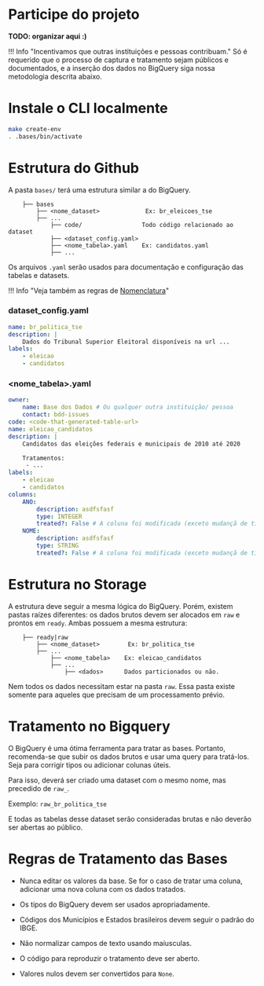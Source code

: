 # Participe do projeto

**TODO: organizar aqui :)**

!!! Info "Incentivamos que outras instituições e pessoas contribuam."
    Só é requerido que o processo de captura e tratamento sejam públicos
    e documentados, e a inserção dos dados no BigQuery siga nossa
    metodologia descrita abaixo.

# Instale o CLI localmente

```sh
make create-env
. .bases/bin/activate
```

# Estrutura do Github

A pasta `bases/` terá uma estrutura similar a do BigQuery.

```
    ├── bases
        ├── <nome_dataset>             Ex: br_eleicoes_tse
        ├── ...
            ├── code/                 Todo código relacionado ao dataset
            ├── <dataset_config.yaml>
            ├── <nome_tabela>.yaml    Ex: candidatos.yaml
            ├── ...
```

Os arquivos `.yaml` serão usados para documentação e configuração das
tabelas e datasets.

!!! Info "Veja também as regras de [Nomenclatura](naming_rules.md)"

### dataset_config.yaml

```yaml
name: br_politica_tse
description: |
    Dados do Tribunal Superior Eleitoral disponíveis na url ...
labels: 
    - eleicao
    - candidatos
```

### <nome_tabela>.yaml

```yaml
owner: 
    name: Base dos Dados # Ou qualquer outra instituição/ pessoa
    contact: bdd-issues
code: <code-that-generated-table-url>
name: eleicao_candidatos
description: |
    Candidatos das eleições federais e municipais de 2010 até 2020

    Tratamentos:
     - ...
labels:
    - eleicao
    - candidatos
columns:
    ANO:
        description: asdfsfasf
        type: INTEGER
        treated?: False # A coluna foi modificada (exceto mudançã de tipos)?
    NOME:
        description: asdfsfasf
        type: STRING
        treated?: False # A coluna foi modificada (exceto mudançã de tipos)?
```

# Estrutura no Storage

A estrutura deve seguir a mesma lógica do BigQuery. Porém, existem pastas raízes diferentes: os dados brutos devem ser alocados em `raw` e prontos em `ready`. Ambas possuem a mesma estrutura:

```
    ├── ready|raw
        ├── <nome_dataset>        Ex: br_politica_tse
        ├── ...
            ├── <nome_tabela>    Ex: eleicao_candidatos
            ├── ...
                ├── <dados>      Dados particionados ou não.
```

Nem todos os dados necessitam estar na pasta `raw`. Essa pasta existe somente para aqueles que precisam de um processamento prévio. 

# Tratamento no Bigquery

O BigQuery é uma ótima ferramenta para tratar as bases. Portanto, recomenda-se
que subir os dados brutos e usar uma query para tratá-los. Seja para corrigir tipos
ou adicionar colunas úteis.

Para isso, deverá ser criado uma dataset com o mesmo nome, mas precedido de `raw_`.

Exemplo: `raw_br_politica_tse`

E todas as tabelas desse dataset serão consideradas brutas e não deverão ser abertas
ao público.

# Regras de Tratamento das Bases

- Nunca editar os valores da base. Se for o caso de tratar uma coluna, adicionar uma nova coluna com os dados tratados.

- Os tipos do BigQuery devem ser usados apropriadamente.

- Códigos dos Municípios e Estados brasileiros devem seguir o padrão do IBGE.

- Não normalizar campos de texto usando maíusculas.

- O código para reproduzir o tratamento deve ser aberto.

- Valores nulos devem ser convertidos para `None`.